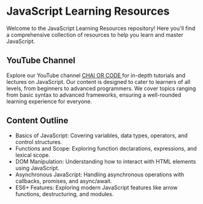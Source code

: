 # JavaScript Learning Resources

Welcome to the JavaScript Learning Resources repository! Here you'll find a comprehensive collection of resources to help you learn and master JavaScript.

## YouTube Channel

Explore our YouTube channel [CHAI OR CODE ]([https://www.youtube.com/jsmasterclass](https://www.youtube.com/watch?v=Hr5iLG7sUa0&list=PLu71SKxNbfoBuX3f4EOACle2y-tRC5Q37)) for in-depth tutorials and lectures on JavaScript. Our content is designed to cater to learners of all levels, from beginners to advanced programmers. We cover topics ranging from basic syntax to advanced frameworks, ensuring a well-rounded learning experience for everyone.

## Content Outline

- Basics of JavaScript: Covering variables, data types, operators, and control structures.
- Functions and Scope: Exploring function declarations, expressions, and lexical scope.
- DOM Manipulation: Understanding how to interact with HTML elements using JavaScript.
- Asynchronous JavaScript: Handling asynchronous operations with callbacks, promises, and async/await.
- ES6+ Features: Exploring modern JavaScript features like arrow functions, destructuring, and modules.

